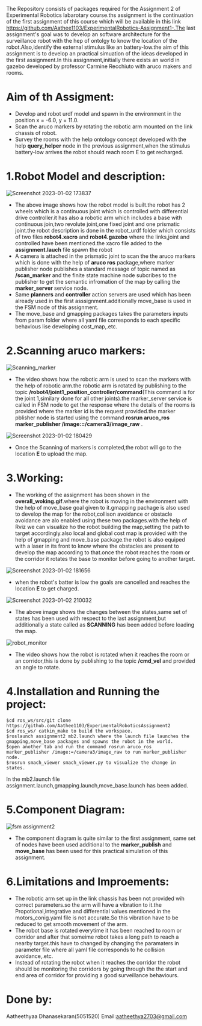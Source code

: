The Repository consists of packages required for the Assignment 2 of Experimental Robotics labarotary course.ths assignment is the continuation of the first assignment of this course which will be available in this link https://github.com/Aathee1103/ExperimentalRobotics-Assignment1-.The last assignment's goal was to develop an software architecture for the surveillance robot with the hep of ontolgy to know the location of the robot.Also,identify the external stimulus like an battery-low.the aim of this assignment is to develop an practical simuation of the ideas developed in the first assignment.In this assignment,initially there exists an world in gazebo developed by professor Carmine Recchiuto with aruco makers and rooms.

# Aim of th Assigment:
- Develop and robot urdf model and spawn in the environment in the position x = -6.0, y = 11.0.
- Scan the aruco markers by rotating the robotic arm mounted on the link chassis of robot.
- Survey the rooms with the help ontology concept developed with the help **query_helper** node in the previous assignment,when the stimulus battery-low arrives the robot should reach room E to get recharged.

# 1.Robot Model and description:
![Screenshot 2023-01-02 173837](https://user-images.githubusercontent.com/80621864/210327492-c46c3c08-2bb1-4b4c-a9cc-250e743da056.jpg)
- The above image shows how the robot model is built.the robot has 2 wheels which is a continuous joint which is controlled with differential drive controller.it has also a robotic arm which includes a base with continuous join,two revolute joint,one fixed joint and one prismatic joint.the robot description is done in the robot_urdf folder which consists of two files **robot4.xacro** and **robot4.gazebo** where the links,joint and controlled have been mentioned.the xacro file added to the **assignment.lauch** file spawn the robot
- A camera is attached in the prismatic joint to scan the the aruco markers which is done with the help of **aruco ros** package,where marker publisher node publishes a standard message of topic named as **/scan_marker** and the finite state machine node subcribes to the publisher to get the semantic infromation of the map by calling the **marker_server** service node.
- Same **planners** and **controller** action servers are used which has been already used in the first asssignment.additionally move_base is used in the FSM node of this assignment.
- The move_base and gmapping packages takes the parameters inputs from param folder where all yaml file corresponds to each specific behavious lise developing cost_map,.etc.
# 2.Scanning aruco markers:
![Scanning_marker](https://user-images.githubusercontent.com/80621864/210329002-6ae2f9cb-6f9e-43e7-9bef-7d61fc5bf4fa.gif)

- The video shows how the robotic arm is used to scan the markers with the help of robotic arm.the robotic arm is rotated by publishing to the topic **/robot4/joint1_position_controller/command**(This command is for the joint 1,similary done for all other joints).the marker_server service is called in FSM node to get the response where the details of the rooms is provided where the marker id is the request provided.the marker pblisher node is started using the command **rosrun aruco_ros marker_publisher /image:=/camera3/image_raw** .
 
 ![Screenshot 2023-01-02 180429](https://user-images.githubusercontent.com/80621864/210336742-064c7aab-8e30-464b-8688-a6a060db3ac2.jpg)

 - Once the Scanning of markers is completed,the robot will go to the location **E** to upload the map.




# 3.Working:
- The working of the assignment has been shown in the **overall_woking.gif**.where the robot is moving in the environment with the help of move_base goal given to it.gmapping pachage is also used to develop the map for the robot,collison avoidance or obstacle avoidance are alo enabled using these two packages.with the help of Rviz we can visualize ho the robot building the map,setting the path to target accordingly.also local and global cost map is provided with the help of gmapping and move_base package.the robot is also equiped with a laser in its front to know where the obstacles are present to develop the map according to that.once the robot reaches the room or the corridor it rotates the base to monitor before going to another target.
 
 ![Screenshot 2023-01-02 181656](https://user-images.githubusercontent.com/80621864/210332988-5821e92e-08bd-4581-bc94-04bd05a43d87.jpg)

- when the robot's batter is low the goals are cancelled and reaches the location **E** to get charged.
 
 ![Screenshot 2023-01-02 210032](https://user-images.githubusercontent.com/80621864/210333447-ccbed254-9c15-4adc-b152-d38f96fd508a.jpg)

- The above image shows the changes between the states,same set of states has been used with respect to the last assignment,but additionally a state called as **SCANNING** has been added before loading the map.


 ![robot_monitor](https://user-images.githubusercontent.com/80621864/210334112-1a7d4831-0b80-4f6c-98f5-f2c6cbbe8c81.gif)

- The video shows how the robot is rotated when it reaches the room or an corridor,this is done by publishing to the topic  **/cmd_vel** and provided an angle to rotate.

# 4.Installation and Running the project:
```
$cd ros_ws/src/git clone https://github.com/Aathee1103/ExperimentalRoboticsAssignment2
$cd ros_ws/ catkin_make to build the workspace.
$roslaunch assignment2 mb2.launch where the launch file launches the gmapping,move_base packages and spawns the robot in the world.
$open another tab and run the command rosrun aruco_ros marker_publisher /image:=/camera3/image_raw to run marker_publisher node.
$rosrun smach_viewer smach_viewer.py to visualize the change in states.
```
In the mb2.launch file assignment.launch,gmapping.launch,move_base.launch has been added.

# 5.Component Diagram:
![fsm assignment2](https://user-images.githubusercontent.com/80621864/210341200-f0c04c26-7fb4-4243-acde-884c3c4f2aaf.jpg)
- The component diagram is quite similar to the first assignment, same set of nodes have been used additional to the **marker_publish** and **move_base** has been used for this practical simulation of this assignment.

# 6.Limitations and Improements:
- The robotic arm set up in the link chassis has been not provided wih correct parameters.so the arm will have a vibration to it.the Propotional,integrative and differential values mentioned in the motors_conig.yaml file is not accurate.So this vibration have to be reduced to get smooth movement of the arm.
- The robot base is rotated everytime it has been reached to room or corridor and after that someime robot takes a long path to reach a nearby target.this have to changed by changing the paramaters in parameter file where all yaml file corresponds to he collision avoidance,.etc.
- Instead of rotating the robot when it reaches the corridor the robot should be monitoring the corridors by going through the the start and end area of corridor for providing a good surveillance behaviours.

# Done by:
Aatheethyaa Dhanasekaran(5051520)
Email:aatheethya2703@gmail.com


